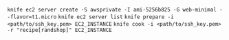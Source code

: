 `knife ec2 server create -S awsprivate -I ami-5256b825 -G web-minimal --flavor=t1.micro`
`knife ec2 server list`
`knife prepare -i <path/to/ssh_key.pem> EC2_INSTANCE`
`knife cook -i <path/to/ssh_key.pem> -r "recipe[randshop]" EC2_INSTANCE`


